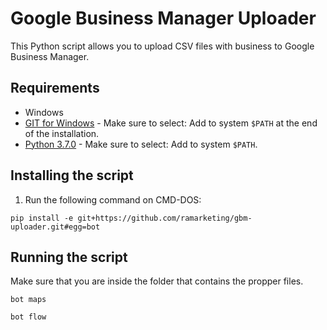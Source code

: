 # Google Business Manager Uploader

This Python script allows you to upload CSV files with business to Google Business Manager.

## Requirements
* Windows
* [GIT for Windows](https://github.com/git-for-windows/git/releases/latest) - Make sure to select: Add to system `$PATH` at the end of the installation.
* [Python 3.7.0](https://www.python.org/downloads/release/python-374/) - Make sure to select: Add to system `$PATH`.

## Installing the script
1. Run the following command on CMD-DOS:
```shell
pip install -e git+https://github.com/ramarketing/gbm-uploader.git#egg=bot
```

## Running the script

Make sure that you are inside the folder that contains the propper files.

```shell
bot maps

bot flow
```
